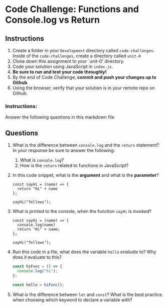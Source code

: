 # Code Challenge: Functions and Console.log vs Return

## Instructions

1. Create a folder in your `Development` directory called `code-challenges`. Inside of the `code-challenges`, create a directory called `unit-0`
2. Clone down this assignment to your `unit-0' directory.
3. Code your solution using JavaScript in `index.js`.
4. **Be sure to run and test your code throughly!**
5. By the end of Code Challenge, **commit and push your changes up to Github**.
6. Using the browser, verify that your solution is in your remote repo on Github.

### Instructions:

Answer the following questions in this markdown file

## Questions

1. What is the difference between `console.log` and the `return` statement? In your response be sure to answer the following:
    1. What is `console.log`?
    2. How is the `return` related to functions in JavaScript?
    
2. In this code snippet, what is the **argument** and what is the **parameter**?
    
    ```
    const sayHi = (name) => {
      return "Hi" + name
    };
    
    sayHi("fellows");
    
    ```
    

1. What is printed to the console, when the function `sayHi` is *invoked*?
    
    ```
    const sayHi = (name) => {
      console.log(name)
      return "Hi" + name;
    };
    
    sayHi("fellows");
    
    ```
    
2. Run this code in a file, what does the variable `hello` *evaluate* to? Why does it evaluate to this?
    
    ```jsx
    const hiFunc = () => {
      console.log("hi");
    };
    
    const hello = hiFunc();
    
    ```
    
3. What is the difference between `let` and `const`? What is the best practice when choosing which keyword to declare a variable with?
